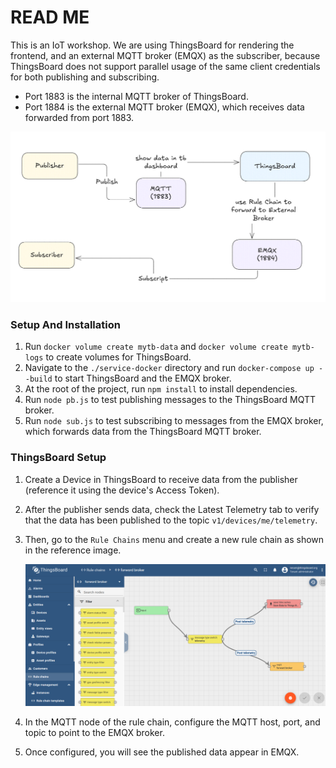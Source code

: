 # READ ME

This is an IoT workshop. We are using ThingsBoard for rendering the frontend, and an external MQTT broker (EMQX) as the subscriber, because ThingsBoard does not support parallel usage of the same client credentials for both publishing and subscribing.

- Port 1883 is the internal MQTT broker of ThingsBoard.
- Port 1884 is the external MQTT broker (EMQX), which receives data forwarded from port 1883.

![thins board demo rule chain setup](/images/tb-flow-demo.png)

### Setup And Installation

1. Run `docker volume create mytb-data` and `docker volume create mytb-logs` to create volumes for ThingsBoard.
2. Navigate to the `./service-docker` directory and run `docker-compose up --build` to start ThingsBoard and the EMQX broker.
3. At the root of the project, run `npm install` to install dependencies.
4. Run `node pb.js` to test publishing messages to the ThingsBoard MQTT broker.
5. Run `node sub.js` to test subscribing to messages from the EMQX broker, which forwards data from the ThingsBoard MQTT broker.

### ThingsBoard Setup

1. Create a Device in ThingsBoard to receive data from the publisher (reference it using the device's Access Token).
2. After the publisher sends data, check the Latest Telemetry tab to verify that the data has been published to the topic `v1/devices/me/telemetry`.
3. Then, go to the `Rule Chains` menu and create a new rule chain as shown in the reference image.

   ![thins board demo rule chain setup](/images/tb-setup-rulechain.png)

4. In the MQTT node of the rule chain, configure the MQTT host, port, and topic to point to the EMQX broker.
5. Once configured, you will see the published data appear in EMQX.

